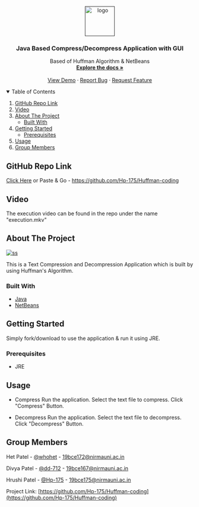 

<!-- PROJECT LOGO -->
<br />
<p align="center">
<a href=""><img src="https://i.ibb.co/rvbdVm7/logo.png" alt="logo"  width="80" height="80"></a>
  

  <h3 align="center">Java Based Compress/Decompress Application with GUI</h3>

  <p align="center">
    Based of Huffman Algorithm & NetBeans
    <br />
    <a href="https://github.com/Hp-175/Huffman-coding"><strong>Explore the docs »</strong></a>
    <br />
    <br />
    <a href="https://github.com/Hp-175/Huffman-coding">View Demo</a>
    ·
    <a href="https://github.com/Hp-175/Huffman-coding/issues">Report Bug</a>
    ·
    <a href="https://github.com/Hp-175/Huffman-coding/issues">Request Feature</a>
  </p>
</p>



<!-- TABLE OF CONTENTS -->
<details open="open">
  <summary>Table of Contents</summary>
  <ol>
    <li><a href="#github-repo-link">GitHub Repo Link</a></li>
	<li><a href="#video">Video</a></li>
    <li>
      <a href="#about-the-project">About The Project</a>
      <ul>
        <li><a href="#built-with">Built With</a></li>
      </ul>
    </li>
    <li>
      <a href="#getting-started">Getting Started</a>
      <ul>
        <li><a href="#prerequisites">Prerequisites</a></li>
      </ul>
    </li>
    <li><a href="#usage">Usage</a></li>
    <li><a href="#group-members">Group Members</a></li>
  </ol>
</details>

## GitHub Repo Link

[Click Here](https://github.com/Hp-175/Huffman-coding)
or
Paste & Go - https://github.com/Hp-175/Huffman-coding 

<!-- Video -->
## Video


The execution video can be found in the repo under the name "execution.mkv"


<!-- ABOUT THE PROJECT -->
## About The Project

<a href=""><img src="https://i.ibb.co/ZTxW3H1/ss.png" alt="ss" border="0"></a>

This is a Text Compression and Decompression Application which is built by using Huffman's Algorithm.

### Built With


* [Java](https://www.java.com/en/)
* [NetBeans](https://netbeans.org/)



<!-- GETTING STARTED -->
## Getting Started

Simply fork/download to use the application & run it using JRE.

### Prerequisites

* JRE

<!-- USAGE EXAMPLES -->
## Usage

* Compress
Run the application.
Select the text file to compress.
Click "Compress" Button.


* Decompress
Run the application.
Select the text file to decompress.
Click "Decompress" Button.





<!-- CONTACT -->
## Group Members

Het Patel - [@whohet](https://github.com/whohet) - 19bce172@nirmauni.ac.in

Divya Patel - [@dd-712](https://github.com/dd-712) - 19bce167@nirmauni.ac.in

Hrushi Patel - [@Hp-175](https://github.com/Hp-175) - 19bce175@nirmauni.ac.in

Project Link: [https://github.com/Hp-175/Huffman-coding](https://github.com/Hp-175/Huffman-coding)





[contributors-shield]: https://img.shields.io/badge/Contributors-3-red
[contributors-url]: https://github.com/othneildrew/Best-README-Template/graphs/contributors
[t-s]: https://img.shields.io/badge/Java-Netbeans-blue

